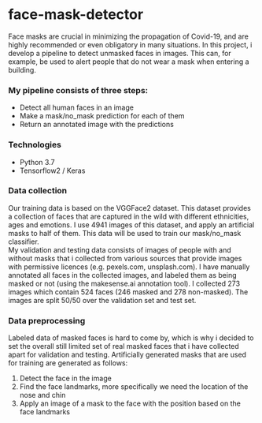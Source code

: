 # face-mask-detector  

Face masks are crucial in minimizing the propagation of Covid-19, and are highly recommended or even obligatory in many situations. In this project, i develop a pipeline to detect unmasked faces in images. This can, for example, be used to alert people that do not wear a mask when entering a building.  

### My pipeline consists of three steps:  
- Detect all human faces in an image  
- Make a mask/no_mask prediction for each of them  
- Return an annotated image with the predictions


### Technologies
- Python 3.7
- Tensorflow2 / Keras

### Data collection
Our training data is based on the VGGFace2 dataset. This dataset provides a collection of faces that are captured in the wild with different ethnicities, ages and emotions. I use 4941 images of this dataset, and apply an artificial masks to half of them. This data will be used to train our mask/no_mask classifier.  
My validation and testing data consists of images of people with and without masks that i collected from various sources that provide images with permissive licences (e.g. pexels.com, unsplash.com). I have manually annotated all faces in the collected images, and labeled them as being masked or not (using the makesense.ai annotation tool). I collected 273 images which contain 524 faces (246 masked and 278 non-masked). The images are split 50/50 over the validation set and test set.   

### Data preprocessing
Labeled data of masked faces is hard to come by, which is why i decided to set the overall still limited set of real masked faces that i have collected apart for validation and testing. Artificially generated masks that are used for training are generated as follows:  

1. Detect the face in the image
2. Find the face landmarks, more specifically we need the location of the nose and chin
3. Apply an image of a mask to the face with the position based on the face landmarks

